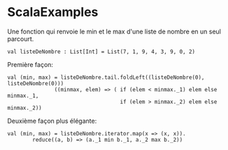 # ScalaExamples

Une fonction qui renvoie le min et le max d'une liste de nombre en un seul parcourt.


```
val listeDeNombre : List[Int] = List(7, 1, 9, 4, 3, 9, 0, 2)
```

Première façon:
```
val (min, max) = listeDeNombre.tail.foldLeft((listeDeNombre(0), listeDeNombre(0))) 
               ((minmax, elem) => ( if (elem < minmax._1) elem else minmax._1, 
                                    if (elem > minmax._2) elem else minmax._2))
```

Deuxième façon plus élégante:
```
val (min, max) = listeDeNombre.iterator.map(x => (x, x)).
        reduce((a, b) => (a._1 min b._1, a._2 max b._2))
```
